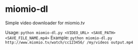 # miomio-dl
Simple video downloader for miomio.tv

Usage:
`python miomio-dl.py <VIDEO_URL> <SAVE_PATH> <SAVE_FILE_NAME.mp4>`
Example:
`python miomio-dl.py http://www.miomio.tv/watch/cc123456/ /my/videos output.mp4`
